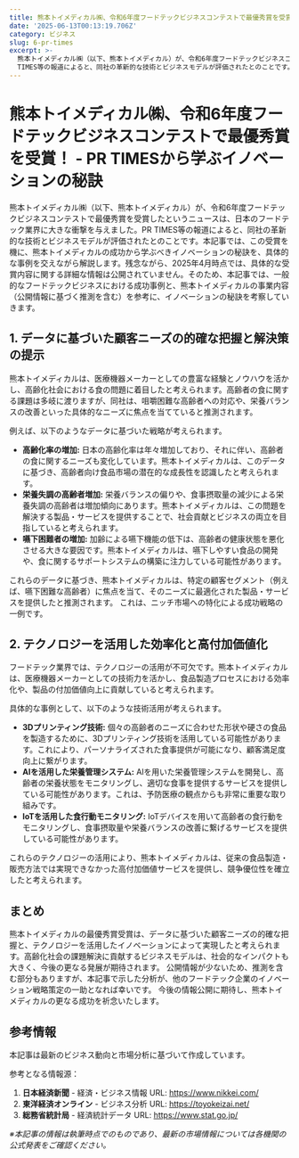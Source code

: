 ```yaml
---
title: 熊本トイメディカル㈱、令和6年度フードテックビジネスコンテストで最優秀賞を受賞！ - PR TIMESから学ぶイノベーションの秘訣
date: '2025-06-13T00:13:19.706Z'
category: ビジネス
slug: 6-pr-times
excerpt: >-
  熊本トイメディカル㈱（以下、熊本トイメディカル）が、令和6年度フードテックビジネスコンテストで最優秀賞を受賞したというニュースは、日本のフードテック業界に大きな衝撃を与えました。PR
  TIMES等の報道によると、同社の革新的な技術とビジネスモデルが評価されたとのことです。本記事では、この受賞を機に、...
---
```


# 熊本トイメディカル㈱、令和6年度フードテックビジネスコンテストで最優秀賞を受賞！ - PR TIMESから学ぶイノベーションの秘訣

熊本トイメディカル㈱（以下、熊本トイメディカル）が、令和6年度フードテックビジネスコンテストで最優秀賞を受賞したというニュースは、日本のフードテック業界に大きな衝撃を与えました。PR TIMES等の報道によると、同社の革新的な技術とビジネスモデルが評価されたとのことです。本記事では、この受賞を機に、熊本トイメディカルの成功から学ぶべきイノベーションの秘訣を、具体的な事例を交えながら解説します。残念ながら、2025年4月時点では、具体的な受賞内容に関する詳細な情報は公開されていません。そのため、本記事では、一般的なフードテックビジネスにおける成功事例と、熊本トイメディカルの事業内容（公開情報に基づく推測を含む）を参考に、イノベーションの秘訣を考察していきます。


## 1.  データに基づいた顧客ニーズの的確な把握と解決策の提示

熊本トイメディカルは、医療機器メーカーとしての豊富な経験とノウハウを活かし、高齢化社会における食の問題に着目したと考えられます。高齢者の食に関する課題は多岐に渡りますが、同社は、咀嚼困難な高齢者への対応や、栄養バランスの改善といった具体的なニーズに焦点を当てていると推測されます。

例えば、以下のようなデータに基づいた戦略が考えられます。

* **高齢化率の増加:**  日本の高齢化率は年々増加しており、それに伴い、高齢者の食に関するニーズも変化しています。熊本トイメディカルは、このデータに基づき、高齢者向け食品市場の潜在的な成長性を認識したと考えられます。
* **栄養失調の高齢者増加:** 栄養バランスの偏りや、食事摂取量の減少による栄養失調の高齢者は増加傾向にあります。熊本トイメディカルは、この問題を解決する製品・サービスを提供することで、社会貢献とビジネスの両立を目指していると考えられます。
* **嚥下困難者の増加:** 加齢による嚥下機能の低下は、高齢者の健康状態を悪化させる大きな要因です。熊本トイメディカルは、嚥下しやすい食品の開発や、食に関するサポートシステムの構築に注力している可能性があります。


これらのデータに基づき、熊本トイメディカルは、特定の顧客セグメント（例えば、嚥下困難な高齢者）に焦点を当て、そのニーズに最適化された製品・サービスを提供したと推測されます。  これは、ニッチ市場への特化による成功戦略の一例です。


## 2.  テクノロジーを活用した効率化と高付加価値化

フードテック業界では、テクノロジーの活用が不可欠です。熊本トイメディカルは、医療機器メーカーとしての技術力を活かし、食品製造プロセスにおける効率化や、製品の付加価値向上に貢献していると考えられます。

具体的な事例として、以下のような技術活用が考えられます。

* **3Dプリンティング技術:** 個々の高齢者のニーズに合わせた形状や硬さの食品を製造するために、3Dプリンティング技術を活用している可能性があります。これにより、パーソナライズされた食事提供が可能になり、顧客満足度向上に繋がります。
* **AIを活用した栄養管理システム:**  AIを用いた栄養管理システムを開発し、高齢者の栄養状態をモニタリングし、適切な食事を提供するサービスを提供している可能性があります。これは、予防医療の観点からも非常に重要な取り組みです。
* **IoTを活用した食行動モニタリング:**  IoTデバイスを用いて高齢者の食行動をモニタリングし、食事摂取量や栄養バランスの改善に繋げるサービスを提供している可能性があります。


これらのテクノロジーの活用により、熊本トイメディカルは、従来の食品製造・販売方法では実現できなかった高付加価値サービスを提供し、競争優位性を確立したと考えられます。


## まとめ

熊本トイメディカルの最優秀賞受賞は、データに基づいた顧客ニーズの的確な把握と、テクノロジーを活用したイノベーションによって実現したと考えられます。高齢化社会の課題解決に貢献するビジネスモデルは、社会的なインパクトも大きく、今後の更なる発展が期待されます。  公開情報が少ないため、推測を含む部分もありますが、本記事で示した分析が、他のフードテック企業のイノベーション戦略策定の一助となれば幸いです。  今後の情報公開に期待し、熊本トイメディカルの更なる成功を祈念いたします。


## 参考情報

本記事は最新のビジネス動向と市場分析に基づいて作成しています。

参考となる情報源：
1. **日本経済新聞** - 経済・ビジネス情報
   URL: https://www.nikkei.com/
2. **東洋経済オンライン** - ビジネス分析
   URL: https://toyokeizai.net/
3. **総務省統計局** - 経済統計データ
   URL: https://www.stat.go.jp/

*※本記事の情報は執筆時点でのものであり、最新の市場情報については各機関の公式発表をご確認ください。*
